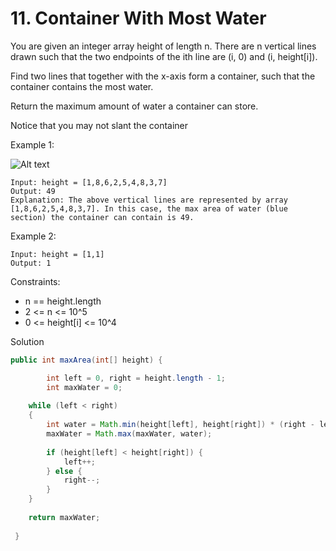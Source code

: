 # 11. Container With Most Water

You are given an integer array height of length n. There are n vertical lines drawn such that the two endpoints of the ith line are (i, 0) and (i, height[i]).

Find two lines that together with the x-axis form a container, such that the container contains the most water.

Return the maximum amount of water a container can store.

Notice that you may not slant the container

Example 1:

![Alt text](https://s3-lc-upload.s3.amazonaws.com/uploads/2018/07/17/question_11.jpg)
```
Input: height = [1,8,6,2,5,4,8,3,7]
Output: 49
Explanation: The above vertical lines are represented by array [1,8,6,2,5,4,8,3,7]. In this case, the max area of water (blue section) the container can contain is 49.
```
Example 2:
```
Input: height = [1,1]
Output: 1
```

Constraints:

- n == height.length
- 2 <= n <= 10^5
- 0 <= height[i] <= 10^4

Solution

```java
public int maxArea(int[] height) {

        int left = 0, right = height.length - 1;
        int maxWater = 0;
    
    while (left < right)
    {
        int water = Math.min(height[left], height[right]) * (right - left);
        maxWater = Math.max(maxWater, water);
        
        if (height[left] < height[right]) {
            left++;
        } else {
            right--;
        }
    }
    
    return maxWater;
        
 }

```
